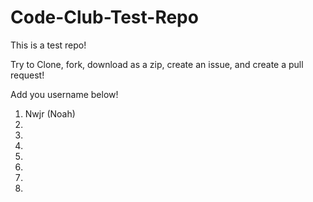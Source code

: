 # Code-Club-Test-Repo

This is a test repo!

Try to Clone, fork, download as a zip, create an issue, and create a pull request!


Add you username below!

1. Nwjr (Noah)
2.
3.
4.
5.
6.
7.
8.

